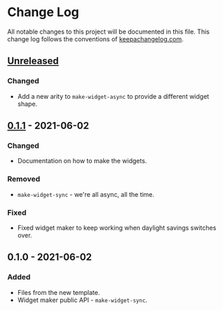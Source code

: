 # Change Log
All notable changes to this project will be documented in this file. This change log follows the conventions of [keepachangelog.com](http://keepachangelog.com/).

## [Unreleased]
### Changed
- Add a new arity to `make-widget-async` to provide a different widget shape.

## [0.1.1] - 2021-06-02
### Changed
- Documentation on how to make the widgets.

### Removed
- `make-widget-sync` - we're all async, all the time.

### Fixed
- Fixed widget maker to keep working when daylight savings switches over.

## 0.1.0 - 2021-06-02
### Added
- Files from the new template.
- Widget maker public API - `make-widget-sync`.

[Unreleased]: https://github.com/your-name/my-grid-plus/compare/0.1.1...HEAD
[0.1.1]: https://github.com/your-name/my-grid-plus/compare/0.1.0...0.1.1
